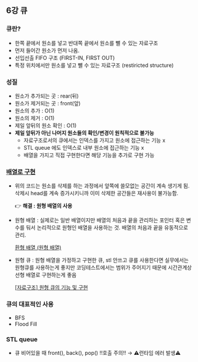 ## 6강 큐
### 큐란?

- 한쪽 끝에서 원소를 넣고 반대쪽 끝에서 원소를 뺄 수 있는 자료구조
- 먼저 들어간 원소가 먼저 나옴.
- 선입선출 FIFO 구조 (FIRST-IN, FIRST OUT)
- 특정 위치에서만 원소를 넣고 뺄 수 있는 자료구조 (restiricted structure)

### 성질

- 원소가 추가되는 곳 : rear(뒤)
- 원소가 제거되는 곳 : front(앞)
- 원소의 추가 : O(1)
- 원소의 제거 : O(1)
- 제일 앞뒤의 원소 확인 : O(1)
- **제일 앞뒤가 아닌 나머지 원소들의 확인/변경이 원칙적으로 불가능**
    - 자료구조로서의 큐에서는 인덱스를 가지고 원소에 접근하는 기능 x
    - STL queue 에도 인덱스로 내부 원소에 접근하는 기능 x
    - 배열을 가지고 직접 구현한다면 해당 기능을 추가로 구현 가능

### [배열로 구현](queue_implementation.cpp)
- 위의 코드는 원소를 삭제를 하는 과정에서 앞쪽에 쓸모없는 공간이 계속 생기게 됨. 삭제시 head를 계속 증가시키니까 이미 삭제한 공간들은 재사용이 불가능함.
    
     👉 **해결 : 원형 배열의 사용** 
    
- 원형 배열 : 실제로는 일반 배열이지만 배열의 처음과 끝을 관리하는 포인터 혹은 변수를 둬서 논리적으로 원형인 배열을 사용하는 것. 배열의 처음과 끝을 유동적으로 관리.
    
    [환형 배열 (원형 배열)](https://aerocode.net/187)
    
- 원형 큐 : 원형 배열을 가정하고 구현한 큐, stl 안쓰고 큐를 사용한다면 실무에서는 원형큐를 사용하는게 좋지만 코딩테스트에서는 범위가 주어지기 때문에 시간관계상 선형 배열로 구현하는게 좋음
    
    [[자료구조] 원형 큐의 기능 및 구현](https://mailmail.tistory.com/41)
    
### 큐의 대표적인 사용

- BFS
- Flood Fill

### STL queue

- 큐 비어있을 때 front(), back(), pop() ‼️호출 주의‼️ → ⚠️런타임 에러 발생⚠️
